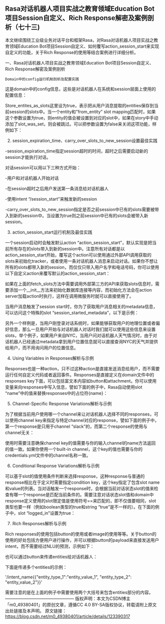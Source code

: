 ## Rasa对话机器人项目实战之教育领域Education Bot项目Session自定义、Rich Response解密及案例剖析（七十三)

本文继续围绕工业级业务对话平台和框架Rasa，对Rasa对话机器人项目实战之教育领域Education Bot项目Session自定义、如何覆写action_session_start来实现自定义的功能，关于Rich Response的使用等结合案例进行详细分析。

 一、Rasa对话机器人项目实战之教育领域Education Bot项目Session自定义、Rich Response解密及案例剖析

    Domain中的config运行机制剖析及配置实践

这是domain中的config信息，这些是对话机器人在系统和session层面上使用的配置信息：

Store_entites_as_slots这里设为true，表示把从用户消息提取的entities保存到当前session的slots中。当一个entity和”from_entity” slot mapping匹配时，如果这个参数设置为true，则entity的值会被设置到对应的slot中，如果在story中手动添加了slot_was_set，则会被跳过。可以把参数设置为false来关闭这项功能，样例如下：

 2.  session_expiration_time、carry_over_slots_to_new_session设置最佳实践

-session_expiration_time指定session超时的时间，超时之后需要启动新的session才能执行对话。

对话session可以用以下三种方式开始：

-用户和对话机器人开始对话

-在session超时之后用户发送第一条消息给对话机器人

-使用intent “/session_start”来触发新的session

                                                                                                       

-carry_over_slots_to_new_session指定是否之前session中已有的slots需要被带入到新的session中。当设置为true则之前session中已有的slots会被带入新session。

 3.  action_session_start运行机制及最佳实践

一个session启动时会触发默认action “action_session_start”，默认实现是把当前所有存在的slots带入到新的session中。注意所有对话都是以action_session_start开始，覆写这个action可以使用通过外部API调用获取的slots来初始化tracker，或者使用一条对话机器人消息来启动对话。如果你不想让所有的slots都带入新的session，而仅仅只带入用户名字和电话号码，你可以使用以下自定义action来覆写默认的action_session_start：

如果在上面的fetch_slots方法中需要调用外部第三方的API来获取slots信息时，需要添加一个__init__方法来初始化数据库连接等内容，而初始化方法会在action server加载action时执行，这样在调用微服务时就可以直接使用了。

当用户消息触发了session start时，你为了获取用户消息相关的metadata信息，可以访问这个特殊的slot “session_started_metadata”，以下是示例：

另外一个样例是，当用户刚登录对话系统时，如果能够获取用户的地理位置或者偏好信息，那么一旦用户开始与对话机器人对话时我们就可以使用这些信息来设置slots，举个例子，如果用户来自NYC，当用户问对话机器人天气情况时，由于对话机器人已经通过metadata拿到用户位置信息就可以直接查询NYC的天气并提供给用户，而不用询问用户的位置信息。

 4.  Using Variables in Responses解析与示例

Responses也是一种action，只不过这种action是直接发送消息给用户，而不需要运行任何自定义代码或者返回事件。Responses是直接定义在domain文件中的responses key下面，可以包括富文本内容如button和attachment。你可以使用变量来向responses中写入信息，譬如下面的例子中，Rasa自动使用slot “name”中的值来替换responses中的占位符{name}：

 5.  Channel-Specific Response Variations解析与示例

为了根据当前用户使用哪一个channel来让对话机器人选择不同的responses，可以使用channel key来指定与特定channel对应的response，譬如下面的例子中，第一个response是只用于channel “slack”的，而第二个response的使用与channel无关：

使用时需要注意确保channel key的值需要与你的输入channel的name方法返回的值一致。如果你使用一个built-in channel，这个key的值也需要与你的credentials.yml文件中的channel名称一致。

 6.  Conditional Response Variations解析与示例

可以基于slot的值使用条件判断来选择response，这种response与普通的response相比在于定义时需要指定condition key，这个key指定了包含slot name和value的列表。当对话触发一个response时，会根据当前对话状态slot的值来检查有哪一个response是匹配当前条件的。需要注意对话状态slot值和domain中response定义使用的slot限定值是使用符号==来匹配的，即不仅值要相同，slot类型也要一样（例如boolean类型的true和string “true”是不一样的）。在下面的例子中，slot “logged_in”设置为true：

 7.  Rich Responses解析与示例

Rich responses的使用包括button的使用或者image的使用等等。关于button的使用的好处包括方便用户进行操作，并可以根据button的payload来直接发送用户intent，而不需要经过NLU的预测，示例如下：

也可以通过button来传递entities给对话机器人：

下面是传递多个entities的示例：

'/intent_name{{"entity_type_1":"entity_value_1", "entity_type_2": "entity_value_2"}}'

需要注意的是在上面的例子中需要使用两个大括号来包含entities部分的内容。
————————————————
版权声明：本文为CSDN博主「m0_49380401」的原创文章，遵循CC 4.0 BY-SA版权协议，转载请附上原文出处链接及本声明。
原文链接：https://blog.csdn.net/m0_49380401/article/details/123390317

